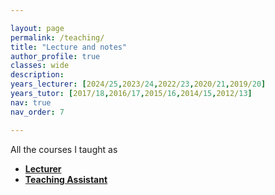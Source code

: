 ```yaml
---

layout: page
permalink: /teaching/
title: "Lecture and notes"
author_profile: true
classes: wide
description: 
years_lecturer: [2024/25,2023/24,2022/23,2020/21,2019/20]
years_tutor: [2017/18,2016/17,2015/16,2014/15,2012/13]
nav: true
nav_order: 7

---
```



<p> 
All the courses I taught as 
</p>

<p>
<ul>
    <li><a href="#lecturer"><b>Lecturer</b></a></li>
    <li><a href="#tutor"><b>Teaching Assistant</b></a></li>
</ul>
</p>




